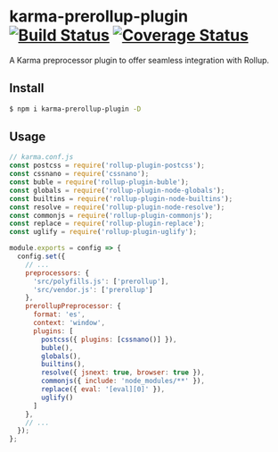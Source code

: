 # karma-prerollup-plugin [![Build Status](https://travis-ci.org/Vanilla-IceCream/karma-prerollup-plugin.svg?branch=master)](https://travis-ci.org/Vanilla-IceCream/karma-prerollup-plugin) [![Coverage Status](https://coveralls.io/repos/github/Vanilla-IceCream/karma-prerollup-plugin/badge.svg?branch=master)](https://coveralls.io/github/Vanilla-IceCream/karma-prerollup-plugin?branch=master)

A Karma preprocessor plugin to offer seamless integration with Rollup.

## Install

```bash
$ npm i karma-prerollup-plugin -D
```

## Usage

```js
// karma.conf.js
const postcss = require('rollup-plugin-postcss');
const cssnano = require('cssnano');
const buble = require('rollup-plugin-buble');
const globals = require('rollup-plugin-node-globals');
const builtins = require('rollup-plugin-node-builtins');
const resolve = require('rollup-plugin-node-resolve');
const commonjs = require('rollup-plugin-commonjs');
const replace = require('rollup-plugin-replace');
const uglify = require('rollup-plugin-uglify');

module.exports = config => {
  config.set({
    // ...
    preprocessors: {
      'src/polyfills.js': ['prerollup'],
      'src/vendor.js': ['prerollup']
    },
    prerollupPreprocessor: {
      format: 'es',
      context: 'window',
      plugins: [
        postcss({ plugins: [cssnano()] }),
        buble(),
        globals(),
        builtins(),
        resolve({ jsnext: true, browser: true }),
        commonjs({ include: 'node_modules/**' }),
        replace({ eval: '[eval][0]' }),
        uglify()
      ]
    },
    // ...
  });
};
```
